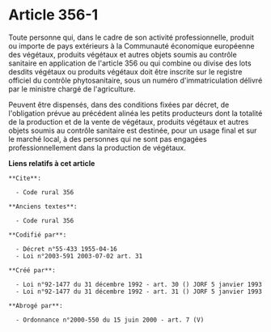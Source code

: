 # Article 356-1

Toute personne qui, dans le cadre de son activité professionnelle, produit ou importe de pays extérieurs à la Communauté
économique européenne des végétaux, produits végétaux et autres objets soumis au contrôle sanitaire en application de
l'article 356 ou qui combine ou divise des lots desdits végétaux ou produits végétaux doit être inscrite sur le registre
officiel du contrôle phytosanitaire, sous un numéro d'immatriculation délivré par le ministre chargé de l'agriculture.

Peuvent être dispensés, dans des conditions fixées par décret, de l'obligation prévue au précédent alinéa les petits
producteurs dont la totalité de la production et de la vente de végétaux, produits végétaux et autres objets soumis au
contrôle sanitaire est destinée, pour un usage final et sur le marché local, à des personnes qui ne sont pas engagées
professionnellement dans la production de végétaux.

**Liens relatifs à cet article**

	**Cite**:

	  - Code rural 356

	**Anciens textes**:

	  - Code rural 356

	**Codifié par**:

	  - Décret n°55-433 1955-04-16
	  - Loi n°2003-591 2003-07-02 art. 31

	**Créé par**:

	  - Loi n°92-1477 du 31 décembre 1992 - art. 30 () JORF 5 janvier 1993
	  - Loi n°92-1477 du 31 décembre 1992 - art. 31 () JORF 5 janvier 1993

	**Abrogé par**:

	  - Ordonnance n°2000-550 du 15 juin 2000 - art. 7 (V)
